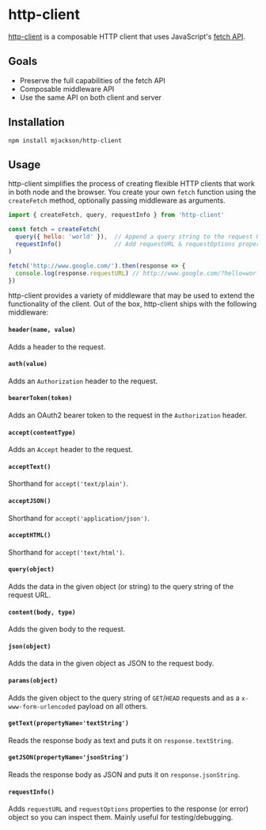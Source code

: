 # http-client

[http-client](https://github.com/mjackson/http-client) is a composable HTTP client that uses JavaScript's [fetch API](https://developer.mozilla.org/en-US/docs/Web/API/Fetch_API).

## Goals

  - Preserve the full capabilities of the fetch API
  - Composable middleware API
  - Use the same API on both client and server

## Installation

    npm install mjackson/http-client

## Usage

http-client simplifies the process of creating flexible HTTP clients that work in both node and the browser. You create your own `fetch` function using the `createFetch` method, optionally passing middleware as arguments.

```js
import { createFetch, query, requestInfo } from 'http-client'

const fetch = createFetch(
  query({ hello: 'world' }),  // Append a query string to the request URL
  requestInfo()               // Add requestURL & requestOptions properties to the response
)

fetch('http://www.google.com/').then(response => {
  console.log(response.requestURL) // http://www.google.com/?hello=world
})
```

http-client provides a variety of middleware that may be used to extend the functionality of the client. Out of the box, http-client ships with the following middleware:

#### `header(name, value)`

Adds a header to the request.

#### `auth(value)`

Adds an `Authorization` header to the request.

#### `bearerToken(token)`

Adds an OAuth2 bearer token to the request in the `Authorization` header.

#### `accept(contentType)`

Adds an `Accept` header to the request.

#### `acceptText()`

Shorthand for `accept('text/plain')`.

#### `acceptJSON()`

Shorthand for `accept('application/json')`.

#### `acceptHTML()`

Shorthand for `accept('text/html')`.

#### `query(object)`

Adds the data in the given object (or string) to the query string of the request URL.

#### `content(body, type)`

Adds the given body to the request.

#### `json(object)`

Adds the data in the given object as JSON to the request body.

#### `params(object)`

Adds the given object to the query string of `GET`/`HEAD` requests and as a `x-www-form-urlencoded` payload on all others.

#### `getText(propertyName='textString')`

Reads the response body as text and puts it on `response.textString`.

#### `getJSON(propertyName='jsonString')`

Reads the response body as JSON and puts it on `response.jsonString`.

#### `requestInfo()`

Adds `requestURL` and `requestOptions` properties to the response (or error) object so you can inspect them. Mainly useful for testing/debugging.
